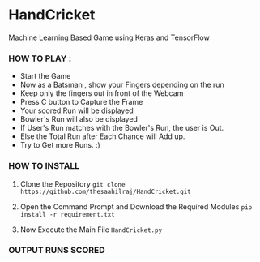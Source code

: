 # HandCricket
Machine Learning Based Game using Keras and TensorFlow

### HOW TO PLAY :
- Start the Game
- Now as a Batsman , show your Fingers depending on the run
- Keep only the fingers out in front of the Webcam
- Press C button to Capture the Frame
- Your scored Run will be displayed
- Bowler's Run will also be displayed
- If User's Run matches with the Bowler's Run, the user is Out.
- Else the Total Run after Each Chance will Add up.
- Try to Get more Runs. :)


### HOW TO INSTALL
1. Clone the Repository
` git clone https://github.com/thesaahilraj/HandCricket.git `

2. Open the Command Prompt and Download the Required Modules 
` pip install -r requirement.txt `

3. Now Execute the Main File
` HandCricket.py `


### OUTPUT RUNS SCORED

